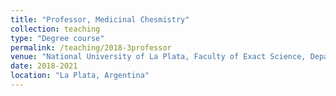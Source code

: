 ```yaml
---
title: "Professor, Medicinal Chesmistry"
collection: teaching
type: "Degree course"
permalink: /teaching/2018-3professor
venue: "National University of La Plata, Faculty of Exact Science, Department of Biological Sciences"
date: 2018-2021
location: "La Plata, Argentina"
---
```


